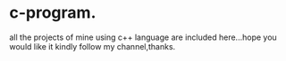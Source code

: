 # c-program.
all the projects of mine using c++ language are included here...hope you would like it kindly follow my channel,thanks.
